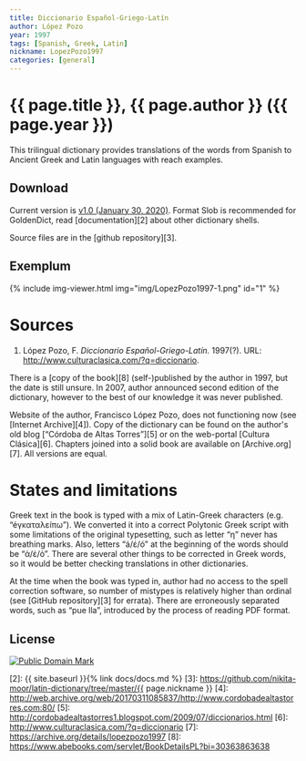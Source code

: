 ```yaml
---
title: Diccionario Español-Griego-Latín
author: López Pozo
year: 1997
tags: [Spanish, Greek, Latin]
nickname: LopezPozo1997
categories: [general]
---
```

# {{ page.title }}, {{ page.author }} ({{ page.year }})

This trilingual dictionary provides translations of the words from Spanish to Ancient Greek and Latin languages with reach examples.


## Download

Current version is [v1.0 (January 30, 2020)][1]. Format Slob is recommended for GoldenDict, read [documentation][2] about other dictionary shells.

Source files are in the [github repository][3].


## Exemplum

{% include img-viewer.html img="img/LopezPozo1997-1.png" id="1" %}


# Sources

1. López Pozo, F. _Diccionario Español-Griego-Latín._ 1997(?). URL: <http://www.culturaclasica.com/?q=diccionario>.

There is a [copy of the book][8] (self-)published by the author in 1997, but the date is still unsure. In 2007, author announced second edition of the dictionary, however to the best of our knowledge it was never published.

Website of the author, Francisco López Pozo, does not functioning now (see [Internet Archive][4]). Copy of the dictionary can be found on the author's old blog [“Córdoba de Altas Torres”][5] or on the web-portal [Cultura Clásica][6]. Chapters joined into a solid book are available on [Archive.org][7]. All versions are equal.


# States and limitations

Greek text in the book is typed with a mix of Latin-Greek characters (e.g. “éγκαταλεíπω”). We converted it into a correct Polytonic Greek script with some limitations of the original typesetting, such as letter “η” never has breathing marks. Also, letters “á/έ/ó” at the beginning of the words should be “ἀ/ἐ/ὀ”. There are several other things to be corrected in Greek words, so it would be better checking translations in other dictionaries.

At the time when the book was typed in, author had no access to the spell correction software, so number of mistypes is relatively higher than ordinal (see [GitHub repository][3] for errata). There are erroneously separated words, such as “pue lla”, introduced by the process of reading PDF format.


## License

<a rel="license" href="http://creativecommons.org/publicdomain/mark/1.0/">
<img src="https://licensebuttons.net/p/mark/1.0/88x31.png"
     style="border-style: none;" alt="Public Domain Mark" />
</a>


[1]: https://github.com/nikita-moor/latin-dictionary/releases/tag/2020-01-30
[2]: {{ site.baseurl }}{% link docs/docs.md %}
[3]: https://github.com/nikita-moor/latin-dictionary/tree/master/{{ page.nickname }}
[4]: http://web.archive.org/web/20170311085837/http://www.cordobadealtastorres.com:80/
[5]: http://cordobadealtastorres1.blogspot.com/2009/07/diccionarios.html
[6]: http://www.culturaclasica.com/?q=diccionario
[7]: https://archive.org/details/lopezpozo1997
[8]: https://www.abebooks.com/servlet/BookDetailsPL?bi=30363863638

